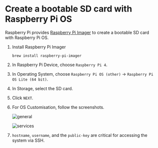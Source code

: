 # Create a bootable SD card with Raspberry Pi OS

Raspberry Pi provides [Raspberry Pi Imager](https://www.raspberrypi.com/software/) to create a bootable SD card with Raspberry Pi OS.

1. Install Raspberry Pi Imager

    ```shell
    brew install raspberry-pi-imager
    ```

2. In Raspberry Pi Device, choose `Raspberry Pi 4`.
3. In Operating System, choose `Raspberry Pi OS (other)` -> `Raspberry Pi OS Lite (64 bit)`.
4. In Storage, select the SD card.
5. Click `NEXT`.
6. For OS Customisation, follow the screenshots.

   ![general](https://i.imgur.com/doBXbLf.png)

   ![services](https://i.imgur.com/M9G0OUL.png)

7. `hostname`, `username`, and the `public-key` are critical for accessing the system via SSH.
